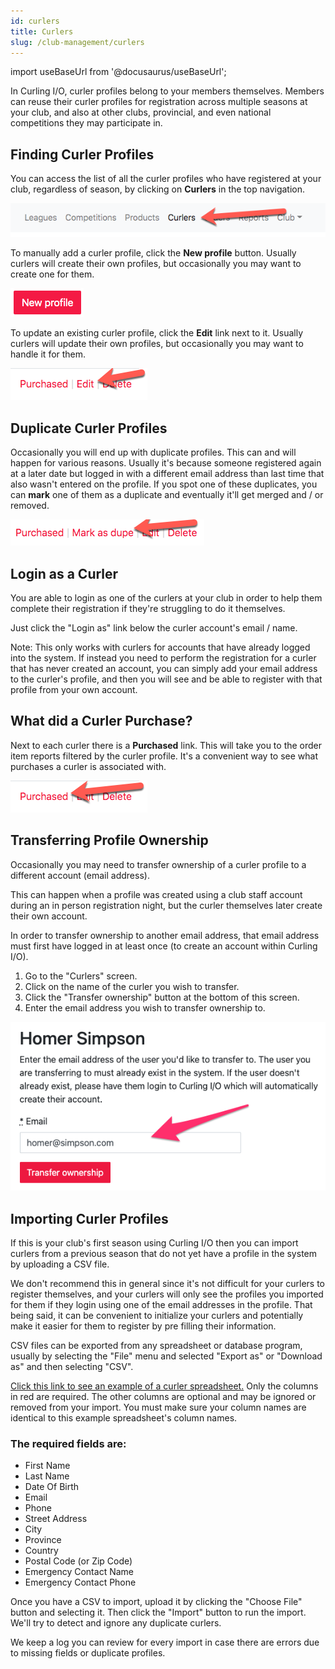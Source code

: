 ```yaml
---
id: curlers
title: Curlers
slug: /club-management/curlers
---
```

import useBaseUrl from '@docusaurus/useBaseUrl';

In Curling I/O, curler profiles belong to your members themselves.
Members can reuse their curler profiles for registration across multiple seasons at your club, and also at other clubs, provincial, and even national competitions they may participate in.

## Finding Curler Profiles

You can access the list of all the curler profiles who have registered at your club, regardless of season, by clicking on **Curlers** in the top navigation.

![Curlers Navigation](/img/docs/club-management/curlers/navigation.png)

To manually add a curler profile, click the **New profile** button.
Usually curlers will create their own profiles, but occasionally you may want to create one for them.

![New](/img/docs/club-management/curlers/new.png)

To update an existing curler profile, click the **Edit** link next to it.
Usually curlers will update their own profiles, but occasionally you may want to handle it for them.

![Edit](/img/docs/club-management/shared/edit.png)


## Duplicate Curler Profiles

Occasionally you will end up with duplicate profiles. This can and will happen for various reasons.
Usually it's because someone registered again at a later date but logged in with a different email address than last time that also wasn't entered on the profile.
If you spot one of these duplicates, you can **mark** one of them as a duplicate and eventually it'll get merged and / or removed.

![Mark as Duplicate](/img/docs/club-management/curlers/mark-as-dupe.png)


## Login as a Curler

You are able to login as one of the curlers at your club in order to help them complete their registration if they're struggling to do it themselves.

Just click the "Login as" link below the curler account's email / name.

Note: This only works with curlers for accounts that have already logged into the system.
If instead you need to perform the registration for a curler that has never created an account, you can simply add your email address to the curler's profile,
and then you will see and be able to register with that profile from your own account.


## What did a Curler Purchase?

Next to each curler there is a **Purchased** link.
This will take you to the order item reports filtered by the curler profile.
It's a convenient way to see what purchases a curler is associated with.

![Purchased](/img/docs/club-management/shared/purchased.png)


## Transferring Profile Ownership

Occasionally you may need to transfer ownership of a curler profile to a different account (email address).

This can happen when a profile was created using a club staff account during an in person registration night, but the curler themselves later create their own account.

In order to transfer ownership to another email address, that email address must first have logged in at least once (to create an account within Curling I/O).

1. Go to the "Curlers" screen.
2. Click on the name of the curler you wish to transfer.
3. Click the "Transfer ownership" button at the bottom of this screen.
4. Enter the email address you wish to transfer ownership to.

![Transfer Curler](/img/docs/club-management/curlers/transfer_curler.png)


## Importing Curler Profiles

If this is your club's first season using Curling I/O then you can import curlers from a previous season that do not yet have a profile in the system by uploading a CSV file.

We don't recommend this in general since it's not difficult for your curlers to register themselves, and
your curlers will only see the profiles you imported for them if they login using one of the email addresses in the profile.
That being said, it can be convenient to initialize your curlers and potentially make it easier for them to register by pre filling their information.

CSV files can be exported from any spreadsheet or database program, usually by selecting the "File" menu and selected "Export as" or "Download as" and then selecting "CSV".

[Click this link to see an example of a curler spreadsheet.](https://docs.google.com/spreadsheets/d/1-smgG2v8atZySX68hwoP-gaDJGvD0sGl3_GHZ7XTrtk/edit?usp=sharing)
Only the columns in red are required. The other columns are optional and may be ignored or removed from your import.
You must make sure your column names are identical to this example spreadsheet's column names.

### The required fields are:
- First Name
- Last Name
- Date Of Birth
- Email
- Phone
- Street Address
- City
- Province
- Country
- Postal Code (or Zip Code)
- Emergency Contact Name
- Emergency Contact Phone

Once you have a CSV to import, upload it by clicking the "Choose File" button and selecting it.
Then click the "Import" button to run the import.
We'll try to detect and ignore any duplicate curlers.

We keep a log you can review for every import in case there are errors due to missing fields or duplicate profiles.
